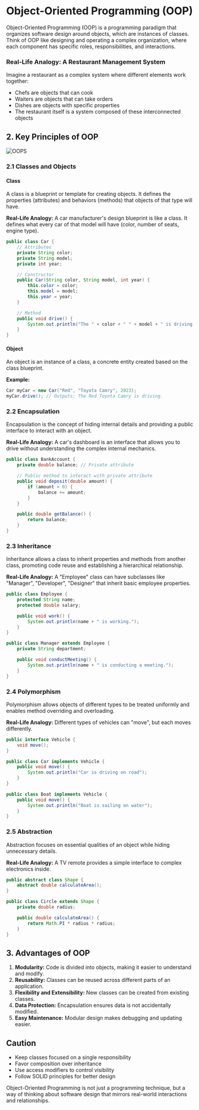 # Object-Oriented Programming (OOP)

Object-Oriented Programming (OOP) is a programming paradigm that organizes software design around objects, which are instances of classes. Think of OOP like designing and operating a complex organization, where each component has specific roles, responsibilities, and interactions.

### Real-Life Analogy: A Restaurant Management System

Imagine a restaurant as a complex system where different elements work together:
- Chefs are objects that can cook
- Waiters are objects that can take orders
- Dishes are objects with specific properties
- The restaurant itself is a system composed of these interconnected objects

## 2. Key Principles of OOP

![OOPS](https://www.tutorialspoint.com/java/images/java-oops-concepts.jpg "OOPS")

### 2.1 Classes and Objects

#### Class
A class is a blueprint or template for creating objects. It defines the properties (attributes) and behaviors (methods) that objects of that type will have.

**Real-Life Analogy:** A car manufacturer's design blueprint is like a class. It defines what every car of that model will have (color, number of seats, engine type).

```java
public class Car {
    // Attributes
    private String color;
    private String model;
    private int year;

    // Constructor
    public Car(String color, String model, int year) {
        this.color = color;
        this.model = model;
        this.year = year;
    }

    // Method
    public void drive() {
        System.out.println("The " + color + " " + model + " is driving.");
    }
}
```

#### Object
An object is an instance of a class, a concrete entity created based on the class blueprint.

**Example:**
```java
Car myCar = new Car("Red", "Toyota Camry", 2023);
myCar.drive(); // Outputs: The Red Toyota Camry is driving.
```

### 2.2 Encapsulation

Encapsulation is the concept of hiding internal details and providing a public interface to interact with an object.

**Real-Life Analogy:** A car's dashboard is an interface that allows you to drive without understanding the complex internal mechanics.

```java
public class BankAccount {
    private double balance; // Private attribute

    // Public method to interact with private attribute
    public void deposit(double amount) {
        if (amount > 0) {
            balance += amount;
        }
    }

    public double getBalance() {
        return balance;
    }
}
```

### 2.3 Inheritance

Inheritance allows a class to inherit properties and methods from another class, promoting code reuse and establishing a hierarchical relationship.

**Real-Life Analogy:** A "Employee" class can have subclasses like "Manager", "Developer", "Designer" that inherit basic employee properties.

```java
public class Employee {
    protected String name;
    protected double salary;

    public void work() {
        System.out.println(name + " is working.");
    }
}

public class Manager extends Employee {
    private String department;

    public void conductMeeting() {
        System.out.println(name + " is conducting a meeting.");
    }
}
```

### 2.4 Polymorphism

Polymorphism allows objects of different types to be treated uniformly and enables method overriding and overloading.

**Real-Life Analogy:** Different types of vehicles can "move", but each moves differently.

```java
public interface Vehicle {
    void move();
}

public class Car implements Vehicle {
    public void move() {
        System.out.println("Car is driving on road");
    }
}

public class Boat implements Vehicle {
    public void move() {
        System.out.println("Boat is sailing on water");
    }
}
```

### 2.5 Abstraction

Abstraction focuses on essential qualities of an object while hiding unnecessary details.

**Real-Life Analogy:** A TV remote provides a simple interface to complex electronics inside.

```java
public abstract class Shape {
    abstract double calculateArea();
}

public class Circle extends Shape {
    private double radius;

    public double calculateArea() {
        return Math.PI * radius * radius;
    }
}
```

## 3. Advantages of OOP

1. **Modularity:** Code is divided into objects, making it easier to understand and modify.
2. **Reusability:** Classes can be reused across different parts of an application.
3. **Flexibility and Extensibility:** New classes can be created from existing classes.
4. **Data Protection:** Encapsulation ensures data is not accidentally modified.
5. **Easy Maintenance:** Modular design makes debugging and updating easier.

## Caution

- Keep classes focused on a single responsibility
- Favor composition over inheritance
- Use access modifiers to control visibility
- Follow SOLID principles for better design

Object-Oriented Programming is not just a programming technique, but a way of thinking about software design that mirrors real-world interactions and relationships.

